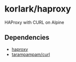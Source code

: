 # korlark/haproxy

HAProxy with CURL on Alpine

## Dependencies

- [haproxy](https://hub.docker.com/_/haproxy)
- [tarampampam/curl](https://hub.docker.com/r/tarampampam/curl)